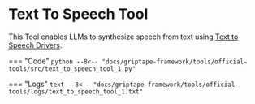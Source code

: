 # Text To Speech Tool

This Tool enables LLMs to synthesize speech from text using [Text to Speech Drivers](../../../reference/griptape/drivers/text_to_speech/index.md).

=== "Code"
    ```python
    --8<-- "docs/griptape-framework/tools/official-tools/src/text_to_speech_tool_1.py"
    ```

=== "Logs"
    ```text
    --8<-- "docs/griptape-framework/tools/official-tools/logs/text_to_speech_tool_1.txt"
    ```

